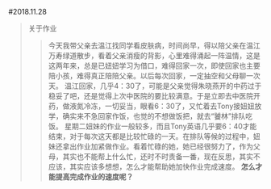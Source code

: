 #2018.11.28
>关于作业
>>今天我带父亲去温江找同学看皮肤病，时间尚早，得以陪父亲在温江万寿绿道散步，看着父亲消瘦的背影，心里难得涌起一阵温情，这是这两年来，总是已妞妞学习为借口，难得回家一次，即使回家也主要陪小孩，难得真正陪陪父亲。以后每次回家，一定抽空和父母聊一次天。
温江回家，几乎4：30了，可能是父亲觉得朱晓燕开的中药过于稳妥了吧，还是觉得上次中医院的要比较满意。于是立即去中医院开药，做液氮冷冻，一切妥当，眼看6：30了，又忙着去Tony接妞妞放学，确实来不急回家作饭，也觉的不想做饭把，就去“饕林”排队吃饭。
星期二妞妹的作业一般较多，而且Tony英语几乎要6：40才能结束，对于每次这天都是比较忙碌的一天。在排队等候的过程中，妞妹还拿出作业加紧做作业。看着忙碌的她，她已经很努力了，作为父母，其实也不能帮上什么忙，还时不时责备一番，现在反思，其实不应该，其实应该多想想，怎么才能帮助她加快作业完成速度。
**怎么才能提高完成作业的速度呢？**

